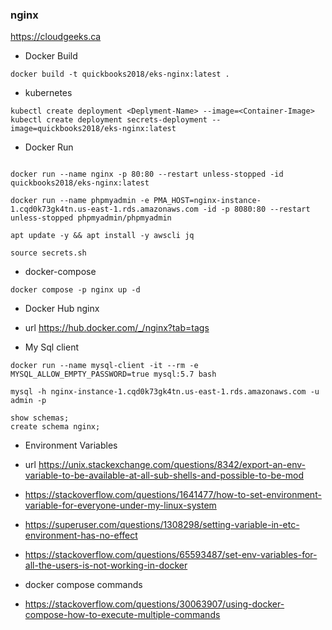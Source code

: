 ###  nginx

  https://cloudgeeks.ca

- Docker Build

```
docker build -t quickbooks2018/eks-nginx:latest .
```

- kubernetes

```
kubectl create deployment <Deplyment-Name> --image=<Container-Image>
kubectl create deployment secrets-deployment --image=quickbooks2018/eks-nginx:latest
```

- Docker Run

```

docker run --name nginx -p 80:80 --restart unless-stopped -id quickbooks2018/eks-nginx:latest

docker run --name phpmyadmin -e PMA_HOST=nginx-instance-1.cqd0k73gk4tn.us-east-1.rds.amazonaws.com -id -p 8080:80 --restart unless-stopped phpmyadmin/phpmyadmin

apt update -y && apt install -y awscli jq

source secrets.sh
```

- docker-compose

```nginx
docker compose -p nginx up -d
```
- Docker Hub nginx

- url https://hub.docker.com/_/nginx?tab=tags

- My Sql client
```mysql
docker run --name mysql-client -it --rm -e MYSQL_ALLOW_EMPTY_PASSWORD=true mysql:5.7 bash
```

```conecction
mysql -h nginx-instance-1.cqd0k73gk4tn.us-east-1.rds.amazonaws.com -u admin -p
```

```DB
show schemas;
create schema nginx;
```

- Environment Variables
- url https://unix.stackexchange.com/questions/8342/export-an-env-variable-to-be-available-at-all-sub-shells-and-possible-to-be-mod

- https://stackoverflow.com/questions/1641477/how-to-set-environment-variable-for-everyone-under-my-linux-system

- https://superuser.com/questions/1308298/setting-variable-in-etc-environment-has-no-effect

- https://stackoverflow.com/questions/65593487/set-env-variables-for-all-the-users-is-not-working-in-docker

- docker compose commands
- https://stackoverflow.com/questions/30063907/using-docker-compose-how-to-execute-multiple-commands
